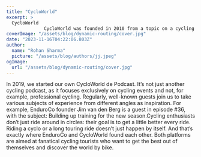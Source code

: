 ```yaml
---
title: "CycloWorld"
excerpt: >
  CycloWorld
              CycloWorld was founded in 2010 from a topic on a cycling forum. It all started with a simple list of a handful of cyclos for the road bike in Europe….
coverImage: "/assets/blog/dynamic-routing/cover.jpg"
date: "2023-11-16T04:22:06.803Z"
author:
  name: "Rohan Sharma"
  picture: "/assets/blog/authors/jj.jpeg"
ogImage:
  url: "/assets/blog/dynamic-routing/cover.jpg"
---
```


In 2019, we started our own CycloWorld de Podcast. It’s not just another cycling podcast, as it focuses exclusively on cycling events and not, for example, professional cycling. Regularly, well-known guests join us to take various subjects of experience from different angles as inspiration. For example, EnduroCo founder Jim van den Berg is a guest in episode #36, with the subject: Building up training for the new season.Cycling enthusiasts don’t just ride around in circles: their goal is to get a little better every ride. Riding a cyclo or a long touring ride doesn’t just happen by itself. And that’s exactly where EnduroCo and CycloWorld found each other. Both platforms are aimed at fanatical cycling tourists who want to get the best out of themselves and discover the world by bike.

